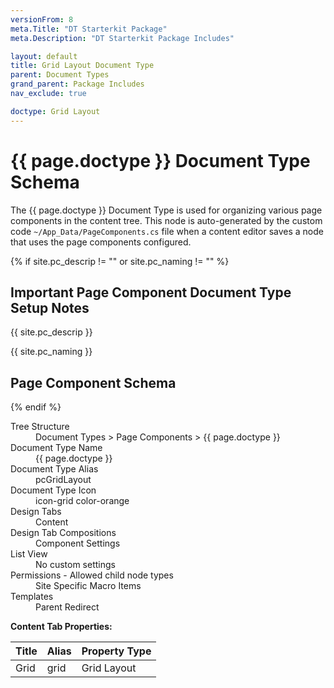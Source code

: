 ```yaml
---
versionFrom: 8
meta.Title: "DT Starterkit Package"
meta.Description: "DT Starterkit Package Includes"

layout: default
title: Grid Layout Document Type
parent: Document Types
grand_parent: Package Includes
nav_exclude: true

doctype: Grid Layout
---
```


# {{ page.doctype }} Document Type Schema

The {{ page.doctype }} Document Type is used for organizing various page components in the content tree. This node is auto-generated by the custom code `~/App_Data/PageComponents.cs` file when a content editor saves a node that uses the page components configured.

{% if site.pc_descrip != "" or site.pc_naming != "" %}

## Important Page Component Document Type Setup Notes

{{ site.pc_descrip }}

{{ site.pc_naming }}

## Page Component Schema

{% endif %}

<dl>
    <dt>Tree Structure</dt> <dd>Document Types > Page Components > {{ page.doctype }}</dd>
    <dt>Document Type Name</dt> <dd>{{ page.doctype }}</dd>
    <dt>Document Type Alias</dt> <dd>pcGridLayout</dd>
    <dt>Document Type Icon</dt> <dd>icon-grid color-orange</dd>
    <dt>Design Tabs</dt> <dd>Content</dd>
    <dt>Design Tab Compositions</dt> <dd>Component Settings</dd>
    <dt>List View</dt> <dd>No custom settings</dd>
    <dt>Permissions - Allowed child node types</dt> <dd>Site Specific Macro Items</dd>
    <dt>Templates</dt> <dd>Parent Redirect</dd>
</dl>

**Content Tab Properties:**

| Title | Alias | Property Type |
|-------|-------|---------------|
| Grid | grid | Grid Layout |